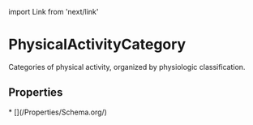 import Link from 'next/link'

# PhysicalActivityCategory

Categories of physical activity, organized by physiologic classification.

## Properties

<Grid>
* [](/Properties/Schema.org/)

</Grid>


